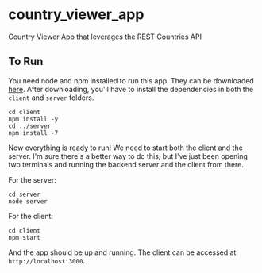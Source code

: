 # country_viewer_app
Country Viewer App that leverages the REST Countries API

## To Run

You need node and npm installed to run this app. They can be downloaded [here](https://nodejs.org/en/download/).
After downloading, you'll have to install the dependencies in both the `client` and `server` folders.

```
cd client
npm install -y
cd ../server
npm install -7
```

Now everything is ready to run! We need to start both the client and the server. I'm sure there's a better way to do this,
but I've just been opening two terminals and running the backend server and the client from there.

For the server:

```
cd server
node server
```

For the client:

```
cd client
npm start
```

And the app should be up and running. The client can be accessed at `http://localhost:3000`.
